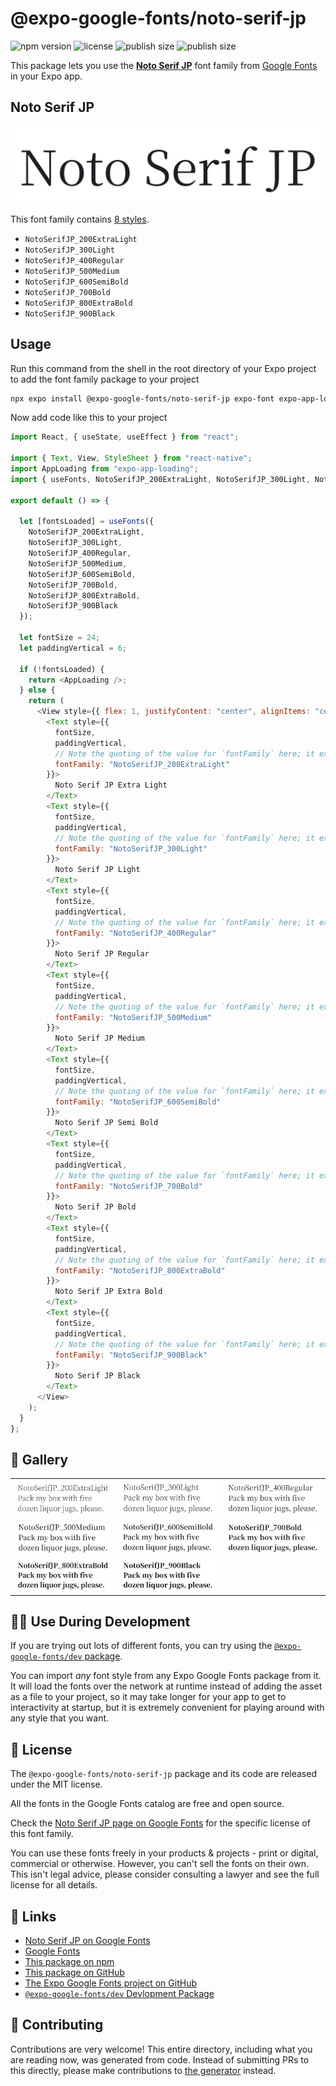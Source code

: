 # @expo-google-fonts/noto-serif-jp

![npm version](https://flat.badgen.net/npm/v/@expo-google-fonts/noto-serif-jp)
![license](https://flat.badgen.net/github/license/expo/google-fonts)
![publish size](https://flat.badgen.net/packagephobia/install/@expo-google-fonts/noto-serif-jp)
![publish size](https://flat.badgen.net/packagephobia/publish/@expo-google-fonts/noto-serif-jp)

This package lets you use the [**Noto Serif JP**](https://fonts.google.com/specimen/Noto+Serif+JP) font family from [Google Fonts](https://fonts.google.com/) in your Expo app.

## Noto Serif JP

![Noto Serif JP](./font-family.png)

This font family contains [8 styles](#-gallery).

- `NotoSerifJP_200ExtraLight`
- `NotoSerifJP_300Light`
- `NotoSerifJP_400Regular`
- `NotoSerifJP_500Medium`
- `NotoSerifJP_600SemiBold`
- `NotoSerifJP_700Bold`
- `NotoSerifJP_800ExtraBold`
- `NotoSerifJP_900Black`

## Usage

Run this command from the shell in the root directory of your Expo project to add the font family package to your project

```sh
npx expo install @expo-google-fonts/noto-serif-jp expo-font expo-app-loading
```

Now add code like this to your project

```js
import React, { useState, useEffect } from "react";

import { Text, View, StyleSheet } from "react-native";
import AppLoading from "expo-app-loading";
import { useFonts, NotoSerifJP_200ExtraLight, NotoSerifJP_300Light, NotoSerifJP_400Regular, NotoSerifJP_500Medium, NotoSerifJP_600SemiBold, NotoSerifJP_700Bold, NotoSerifJP_800ExtraBold, NotoSerifJP_900Black } from '@expo-google-fonts/noto-serif-jp';

export default () => {

  let [fontsLoaded] = useFonts({
    NotoSerifJP_200ExtraLight, 
    NotoSerifJP_300Light, 
    NotoSerifJP_400Regular, 
    NotoSerifJP_500Medium, 
    NotoSerifJP_600SemiBold, 
    NotoSerifJP_700Bold, 
    NotoSerifJP_800ExtraBold, 
    NotoSerifJP_900Black
  });

  let fontSize = 24;
  let paddingVertical = 6;

  if (!fontsLoaded) {
    return <AppLoading />;
  } else {
    return (
      <View style={{ flex: 1, justifyContent: "center", alignItems: "center" }}>
        <Text style={{
          fontSize,
          paddingVertical,
          // Note the quoting of the value for `fontFamily` here; it expects a string!
          fontFamily: "NotoSerifJP_200ExtraLight"
        }}>
          Noto Serif JP Extra Light
        </Text>
        <Text style={{
          fontSize,
          paddingVertical,
          // Note the quoting of the value for `fontFamily` here; it expects a string!
          fontFamily: "NotoSerifJP_300Light"
        }}>
          Noto Serif JP Light
        </Text>
        <Text style={{
          fontSize,
          paddingVertical,
          // Note the quoting of the value for `fontFamily` here; it expects a string!
          fontFamily: "NotoSerifJP_400Regular"
        }}>
          Noto Serif JP Regular
        </Text>
        <Text style={{
          fontSize,
          paddingVertical,
          // Note the quoting of the value for `fontFamily` here; it expects a string!
          fontFamily: "NotoSerifJP_500Medium"
        }}>
          Noto Serif JP Medium
        </Text>
        <Text style={{
          fontSize,
          paddingVertical,
          // Note the quoting of the value for `fontFamily` here; it expects a string!
          fontFamily: "NotoSerifJP_600SemiBold"
        }}>
          Noto Serif JP Semi Bold
        </Text>
        <Text style={{
          fontSize,
          paddingVertical,
          // Note the quoting of the value for `fontFamily` here; it expects a string!
          fontFamily: "NotoSerifJP_700Bold"
        }}>
          Noto Serif JP Bold
        </Text>
        <Text style={{
          fontSize,
          paddingVertical,
          // Note the quoting of the value for `fontFamily` here; it expects a string!
          fontFamily: "NotoSerifJP_800ExtraBold"
        }}>
          Noto Serif JP Extra Bold
        </Text>
        <Text style={{
          fontSize,
          paddingVertical,
          // Note the quoting of the value for `fontFamily` here; it expects a string!
          fontFamily: "NotoSerifJP_900Black"
        }}>
          Noto Serif JP Black
        </Text>
      </View>
    );
  }
};
```

## 🔡 Gallery


||||
|-|-|-|
|![NotoSerifJP_200ExtraLight](./NotoSerifJP_200ExtraLight.ttf.png)|![NotoSerifJP_300Light](./NotoSerifJP_300Light.ttf.png)|![NotoSerifJP_400Regular](./NotoSerifJP_400Regular.ttf.png)||
|![NotoSerifJP_500Medium](./NotoSerifJP_500Medium.ttf.png)|![NotoSerifJP_600SemiBold](./NotoSerifJP_600SemiBold.ttf.png)|![NotoSerifJP_700Bold](./NotoSerifJP_700Bold.ttf.png)||
|![NotoSerifJP_800ExtraBold](./NotoSerifJP_800ExtraBold.ttf.png)|![NotoSerifJP_900Black](./NotoSerifJP_900Black.ttf.png)|||


## 👩‍💻 Use During Development

If you are trying out lots of different fonts, you can try using the [`@expo-google-fonts/dev` package](https://github.com/expo/google-fonts/tree/master/font-packages/dev#readme).

You can import _any_ font style from any Expo Google Fonts package from it. It will load the fonts over the network at runtime instead of adding the asset as a file to your project, so it may take longer for your app to get to interactivity at startup, but it is extremely convenient for playing around with any style that you want.


## 📖 License

The `@expo-google-fonts/noto-serif-jp` package and its code are released under the MIT license.

All the fonts in the Google Fonts catalog are free and open source.

Check the [Noto Serif JP page on Google Fonts](https://fonts.google.com/specimen/Noto+Serif+JP) for the specific license of this font family.

You can use these fonts freely in your products & projects - print or digital, commercial or otherwise. However, you can't sell the fonts on their own. This isn't legal advice, please consider consulting a lawyer and see the full license for all details.

## 🔗 Links

- [Noto Serif JP on Google Fonts](https://fonts.google.com/specimen/Noto+Serif+JP)
- [Google Fonts](https://fonts.google.com/)
- [This package on npm](https://www.npmjs.com/package/@expo-google-fonts/noto-serif-jp)
- [This package on GitHub](https://github.com/expo/google-fonts/tree/master/font-packages/noto-serif-jp)
- [The Expo Google Fonts project on GitHub](https://github.com/expo/google-fonts)
- [`@expo-google-fonts/dev` Devlopment Package](https://github.com/expo/google-fonts/tree/master/font-packages/dev)

## 🤝 Contributing

Contributions are very welcome! This entire directory, including what you are reading now, was generated from code. Instead of submitting PRs to this directly, please make contributions to [the generator](https://github.com/expo/google-fonts/tree/master/packages/generator) instead.
